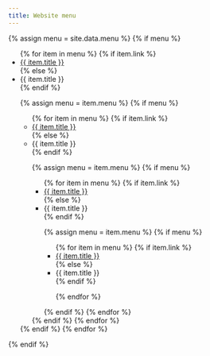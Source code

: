 ```yaml
---
title: Website menu
---
```



{% assign menu = site.data.menu %}
{% if menu %}
<ul>
{% for item in menu %}
{% if item.link %}
<li><a href="{{ item.link }}">{{ item.title }}</a></li>
{% else %}
<li>{{ item.title }}</li>
{% endif %}

{% assign menu = item.menu %}
{% if menu %}
<ul>
{% for item in menu %}
{% if item.link %}
<li><a href="{{ item.link }}">{{ item.title }}</a></li>
{% else %}
<li>{{ item.title }}</li>
{% endif %}

{% assign menu = item.menu %}
{% if menu %}
<ul>
{% for item in menu %}
{% if item.link %}
<li><a href="{{ item.link }}">{{ item.title }}</a></li>
{% else %}
<li>{{ item.title }}</li>
{% endif %}

{% assign menu = item.menu %}
{% if menu %}
<ul>
{% for item in menu %}
{% if item.link %}
<li><a href="{{ item.link }}">{{ item.title }}</a></li>
{% else %}
<li>{{ item.title }}</li>
{% endif %}

{% endfor %}
</ul>
{% endif %}
{% endfor %}
</ul>
{% endif %}
{% endfor %}
</ul>
{% endif %}
{% endfor %}
</ul>
{% endif %}

